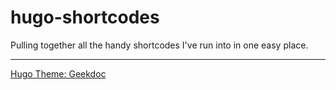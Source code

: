 # hugo-shortcodes

Pulling together all the handy shortcodes I've run into in one easy place.

---

[Hugo Theme: Geekdoc](https://github.com/thegeeklab/hugo-geekdoc)
